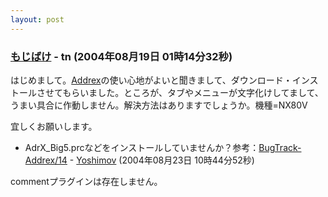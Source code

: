 ```yaml
---
layout: post
---
```

<h3><a href="/?page=BBS%2D%BB%A8%C3%CC%2F12" class="wikipage">もじばけ</a> - tn (2004年08月19日 01時14分32秒)</h3>
<p>はじめまして。<a href="/?page=Addrex" class="wikipage">Addrex</a>の使い心地がよいと聞きまして、ダウンロード・インストールさせてもらいました。ところが、タブやメニューが文字化けしてまして、うまい具合に作動しません。解決方法はありますでしょうか。機種=NX80V</p>
<p>宜しくお願いします。</p>
<ul>
<li>AdrX_Big5.prcなどをインストールしていませんか？参考：<a href="/?page=BugTrack%2DAddrex%2F14" class="wikipage">BugTrack-Addrex/14</a> - <a href="/?page=Yoshimov" class="wikipage">Yoshimov</a> (2004年08月23日 10時44分52秒)</li>
</ul>
<p><span class="error">commentプラグインは存在しません。</span> </p>
